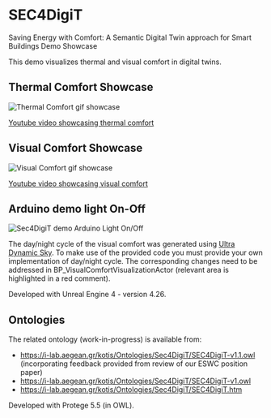 # SEC4DigiT

Saving Energy with Comfort: A Semantic Digital Twin approach for Smart Buildings Demo Showcase

This demo visualizes thermal and visual comfort in digital twins.

## Thermal Comfort Showcase
![Thermal Comfort gif showcase](GitHubAssets/ThermalComfortDemo.gif)

[Youtube video showcasing thermal comfort](https://youtu.be/bgXXsaG_gh0)

## Visual Comfort Showcase
![Visual Comfort gif showcase](GitHubAssets/VisualComfortDemo.gif)

[Youtube video showcasing visual comfort](https://youtu.be/NFUV5ktuS1Q)

## Arduino demo light On-Off
![Sec4DigiT demo Arduino Light On/Off](Sec4DigiTdemoArduino.gif)

The day/night cycle of the visual comfort was generated using [Ultra Dynamic Sky](https://www.unrealengine.com/marketplace/en-US/product/ultra-dynamic-sky). To make use of the provided code you must provide your own implementation of day/night cycle. The corresponding changes need to be addressed in BP_VisualComfortVisualizationActor (relevant area is highlighted in a red comment).

Developed with Unreal Engine 4 - version 4.26.

## Ontologies
The related ontology (work-in-progress) is available from:

- https://i-lab.aegean.gr/kotis/Ontologies/Sec4DigiT/SEC4DigiT-v1.1.owl (incorporating feedback provided from review of our ESWC position paper)
- https://i-lab.aegean.gr/kotis/Ontologies/Sec4DigiT/SEC4DigiT-v1.owl
- https://i-lab.aegean.gr/kotis/Ontologies/Sec4DigiT/SEC4DigiT.htm

Developed with Protege 5.5 (in OWL).


